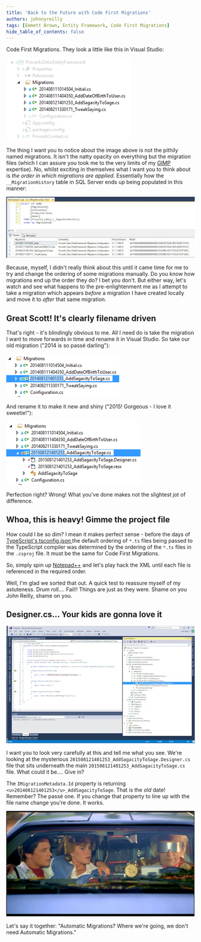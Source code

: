 ```yaml
---
title: 'Back to the Future with Code First Migrations'
authors: johnnyreilly
tags: [Emmett Brown, Entity Framework, Code First Migrations]
hide_table_of_contents: false
---
```


Code First Migrations. They look a little like this in Visual Studio:

![](Migrations.png)

The thing I want you to notice about the image above is not the pithily named migrations. It isn't the natty opacity on everything but the migration files (which I can assure you took me to the very limits of my [GIMP](http://www.gimp.org/) expertise). No, whilst exciting in themselves what I want you to think about is _the order in which migrations are applied_. Essentially how the `__MigrationHistory` table in SQL Server ends up being populated in this manner:

![](MigrationHistory.webp)

Because, myself, I didn't really think about this until it came time for me to try and change the ordering of some migrations manually. Do you know how migrations end up the order they do? I bet you don't. But either way, let's watch and see what happens to the pre-enlightenment me as I attempt to take a migration which appears _before_ a migration I have created locally and move it to _after_ that same migration.

## Great Scott! It's clearly filename driven

That's right - it's blindingly obvious to me. All I need do is take the migration I want to move forwards in time and rename it in Visual Studio. So take our old migration ("2014 is so passé darling"):

![](Screenshot-2015-06-19-13.07.50.png)

And rename it to make it new and shiny ("2015! Gorgeous - I love it sweetie!"):

![](Screenshot-2015-06-19-13.08.46.png)

Perfection right? Wrong! What you've done makes not the slightest jot of difference.

## Whoa, this is heavy! Gimme the project file

How could I be so dim? I mean it makes perfect sense - before the days of [TypeScript's tsconfig.json ](http://blog.icanmakethiswork.io/2015/02/hey-tsconfigjson-where-have-you-been.html) the default ordering of `*.ts` files being passed to the TypeScript compiler was determined by the ordering of the `*.ts` files in the `.csproj` file. It must be the same for Code First Migrations.

So, simply spin up [Notepad++](https://notepad-plus-plus.org/) and let's play hack the XML until each file is referenced in the required order.

Well, I'm glad we sorted that out. A quick test to reassure myself of my astuteness. Drum roll.... Fail!! Things are just as they were. Shame on you John Reilly, shame on you.

## Designer.cs... Your kids are gonna love it

![](Screenshot-2015-06-19-13.35.40.webp)

I want you to look very carefully at this and tell me what you see. We're looking at the mysterious `201508121401253_AddSagacityToSage.Designer.cs` file that sits underneath the main `201508121401253_AddSagacityToSage.cs` file. What could it be.... Give in?

The `IMigrationMetadata.Id` property is returning `<u>201408121401253</u>_AddSagacityToSage`. That is the _old_ date! Remember? The passé one. If you change that property to line up with the file name change you're done. It works.

![](where-were-going.webp)

Let's say it together: "Automatic Migrations? Where we're going, we don't need Automatic Migrations."
